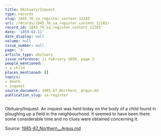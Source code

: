 ```yaml
---
title: Obituary/Inquest
type: records
slug: 1845_76_sa_register_content_12183
url: /records/1845_76_sa_register_content_12183/
record_id: 1845_76_sa_register_content_12183
date: '1859-02-11'
date_display: null
volume: null
issue_number: null
page: '3'
article_type: obituary
issue_reference: 11 February 1859, page 3
people_mentioned:
- a child
places_mentioned: []
topics:
- death
- inquest
source_document: 1985-87_Northern__Argus.md
publication_slug: sa-register
---
```


Obituary/Inquest.  An inquest was held today on the body of a child found in ploughing up a field in the neighbourhood.  It seemed to have been there some considerable time and no clues were obtained concerning it.

Source: [1985-87_Northern__Argus.md](/downloads/markdown/1985-87_Northern__Argus.md)
